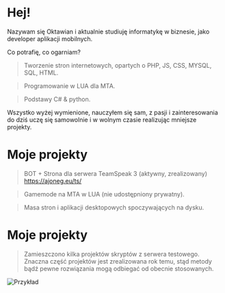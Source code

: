 # Hej!
Nazywam się Oktawian i aktualnie studiuję informatykę w biznesie, jako developer aplikacji mobilnych.

Co potrafię, co ogarniam?
> Tworzenie stron internetowych, opartych o PHP, JS, CSS, MYSQL, SQL, HTML.

> Programowanie w LUA dla MTA.

> Podstawy C# & python.

Wszystko wyżej wymienione, nauczyłem się sam, z pasji i zainteresowania do dziś uczę się samowolnie i w wolnym czasie realizując mniejsze projekty.


# Moje projekty
> BOT + Strona dla serwera TeamSpeak 3 (aktywny, zrealizowany) https://ajoneg.eu/ts/

> Gamemode na MTA w LUA (nie udostępniony prywatny).

> Masa stron i aplikacji desktopowych spoczywających na dysku.

# Moje projekty

> Zamieszczono kilka projektów skryptów z serwera testowego. Znaczna część projektów jest zrealizowana rok temu, stąd metody bądź pewne rozwiązania mogą odbiegać od obecnie stosowanych.

![Przykład](https://i.imgur.com/DdZI6hT.png)
